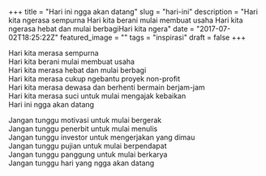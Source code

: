 +++
title = "Hari ini ngga akan datang"
slug = "hari-ini"
description = "Hari kita ngerasa sempurna Hari kita berani mulai membuat usaha Hari kita ngerasa hebat dan mulai berbagiHari kita ngera"
date = "2017-07-02T18:25:22Z"
featured_image = ""
tags = "inspirasi"
draft = false
+++ 

Hari kita merasa sempurna  
Hari kita berani mulai membuat usaha  
Hari kita merasa hebat dan mulai berbagi  
Hari kita merasa cukup ngebantu proyek non-profit  
Hari kita merasa dewasa dan berhenti bermain berjam-jam  
Hari kita merasa suci untuk mulai mengajak kebaikan  
Hari ini ngga akan datang

Jangan tunggu motivasi untuk mulai bergerak  
Jangan tunggu penerbit untuk mulai menulis  
Jangan tunggu investor untuk mengerjakan yang dimau  
Jangan tunggu pujian untuk mulai berpendapat  
Jangan tunggu panggung untuk mulai berkarya  
Jangan tunggu hari yang ngga akan datang